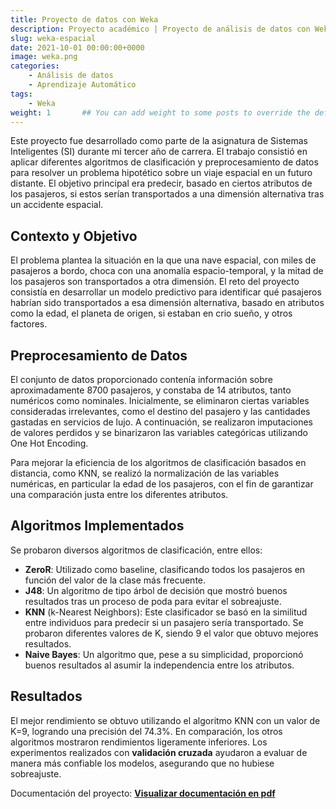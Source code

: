 ```yaml
---
title: Proyecto de datos con Weka
description: Proyecto académico | Proyecto de análisis de datos con Weka para predecir qué pasajeros serían transportados a una dimensión alternativa por un accidente durante viaje espacial.
slug: weka-espacial
date: 2021-10-01 00:00:00+0000
image: weka.png
categories:
    - Análisis de datos
    - Aprendizaje Automático
tags:
    - Weka
weight: 1       ## You can add weight to some posts to override the default sorting (date descending)
---
```


Este proyecto fue desarrollado como parte de la asignatura de Sistemas Inteligentes (SI) durante mi tercer año de carrera. El trabajo consistió en aplicar diferentes algoritmos de clasificación y preprocesamiento de datos para resolver un problema hipotético sobre un viaje espacial en un futuro distante. El objetivo principal era predecir, basado en ciertos atributos de los pasajeros, si estos serían transportados a una dimensión alternativa tras un accidente espacial.

## Contexto y Objetivo
El problema plantea la situación en la que una nave espacial, con miles de pasajeros a bordo, choca con una anomalía espacio-temporal, y la mitad de los pasajeros son transportados a otra dimensión. El reto del proyecto consistía en desarrollar un modelo predictivo para identificar qué pasajeros habrían sido transportados a esa dimensión alternativa, basado en atributos como la edad, el planeta de origen, si estaban en crio sueño, y otros factores.

## Preprocesamiento de Datos
El conjunto de datos proporcionado contenía información sobre aproximadamente 8700 pasajeros, y constaba de 14 atributos, tanto numéricos como nominales. Inicialmente, se eliminaron ciertas variables consideradas irrelevantes, como el destino del pasajero y las cantidades gastadas en servicios de lujo. A continuación, se realizaron imputaciones de valores perdidos y se binarizaron las variables categóricas utilizando One Hot Encoding.

Para mejorar la eficiencia de los algoritmos de clasificación basados en distancia, como KNN, se realizó la normalización de las variables numéricas, en particular la edad de los pasajeros, con el fin de garantizar una comparación justa entre los diferentes atributos.

## Algoritmos Implementados
Se probaron diversos algoritmos de clasificación, entre ellos:

- **ZeroR**: Utilizado como baseline, clasificando todos los pasajeros en función del valor de la clase más frecuente.
- **J48**: Un algoritmo de tipo árbol de decisión que mostró buenos resultados tras un proceso de poda para evitar el sobreajuste.
- **KNN** (k-Nearest Neighbors): Este clasificador se basó en la similitud entre individuos para predecir si un pasajero sería transportado. Se probaron diferentes valores de K, siendo 9 el valor que obtuvo mejores resultados.
- **Naive Bayes**: Un algoritmo que, pese a su simplicidad, proporcionó buenos resultados al asumir la independencia entre los atributos.

## Resultados
El mejor rendimiento se obtuvo utilizando el algoritmo KNN con un valor de K=9, logrando una precisión del 74.3%. En comparación, los otros algoritmos mostraron rendimientos ligeramente inferiores. Los experimentos realizados con **validación cruzada** ayudaron a evaluar de manera más confiable los modelos, asegurando que no hubiese sobreajuste.


Documentación del proyecto: [**Visualizar documentación en pdf**](/post/weka-espacial/viaje-espacial-weka.pdf)